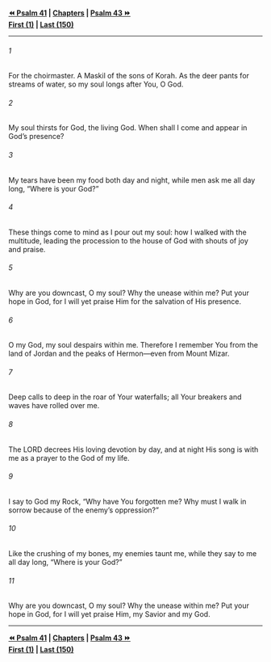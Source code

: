   
**[⏪ Psalm 41](./Psalm%2041.md) | [Chapters](./_index.md) | [Psalm 43 ⏩](./Psalm%2043.md)**  
**[First (1)](./Psalm%201.md) | [Last (150)](./Psalm%20150.md)**  
  
---  
  
###### 1  
For the choirmaster. A Maskil of the sons of Korah. As the deer pants for streams of water, so my soul longs after You, O God.  
  
###### 2  
My soul thirsts for God, the living God. When shall I come and appear in God’s presence?  
  
###### 3  
My tears have been my food both day and night, while men ask me all day long, “Where is your God?”  
  
###### 4  
These things come to mind as I pour out my soul: how I walked with the multitude, leading the procession to the house of God with shouts of joy and praise.  
  
###### 5  
Why are you downcast, O my soul? Why the unease within me? Put your hope in God, for I will yet praise Him for the salvation of His presence.  
  
###### 6  
O my God, my soul despairs within me. Therefore I remember You from the land of Jordan and the peaks of Hermon—even from Mount Mizar.  
  
###### 7  
Deep calls to deep in the roar of Your waterfalls; all Your breakers and waves have rolled over me.  
  
###### 8  
The LORD decrees His loving devotion by day, and at night His song is with me as a prayer to the God of my life.  
  
###### 9  
I say to God my Rock, “Why have You forgotten me? Why must I walk in sorrow because of the enemy’s oppression?”  
  
###### 10  
Like the crushing of my bones, my enemies taunt me, while they say to me all day long, “Where is your God?”  
  
###### 11  
Why are you downcast, O my soul? Why the unease within me? Put your hope in God, for I will yet praise Him, my Savior and my God.  
  
  
---  
  
**[⏪ Psalm 41](./Psalm%2041.md) | [Chapters](./_index.md) | [Psalm 43 ⏩](./Psalm%2043.md)**  
**[First (1)](./Psalm%201.md) | [Last (150)](./Psalm%20150.md)**  
  
